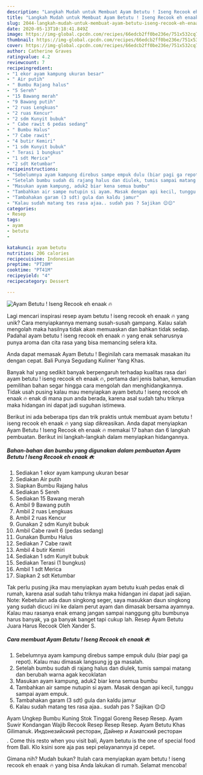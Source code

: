 ```yaml
---
description: "Langkah Mudah untuk Membuat Ayam Betutu ! Iseng Recook eh enaak 🔥, Bisa Manjain Lidah"
title: "Langkah Mudah untuk Membuat Ayam Betutu ! Iseng Recook eh enaak 🔥, Bisa Manjain Lidah"
slug: 2044-langkah-mudah-untuk-membuat-ayam-betutu-iseng-recook-eh-enaak-bisa-manjain-lidah
date: 2020-05-13T10:18:41.849Z
image: https://img-global.cpcdn.com/recipes/66edcb2ff0be236e/751x532cq70/ayam-betutu-iseng-recook-eh-enaak-🔥-foto-resep-utama.jpg
thumbnail: https://img-global.cpcdn.com/recipes/66edcb2ff0be236e/751x532cq70/ayam-betutu-iseng-recook-eh-enaak-🔥-foto-resep-utama.jpg
cover: https://img-global.cpcdn.com/recipes/66edcb2ff0be236e/751x532cq70/ayam-betutu-iseng-recook-eh-enaak-🔥-foto-resep-utama.jpg
author: Catherine Graves
ratingvalue: 4.2
reviewcount: 7
recipeingredient:
- "1 ekor ayam kampung ukuran besar"
- " Air putih"
- " Bumbu Rajang halus"
- "5 Sereh"
- "15 Bawang merah"
- "9 Bawang putih"
- "2 ruas Lengkuas"
- "2 ruas Kencur"
- "2 sdm Kunyit bubuk"
- " Cabe rawit 6 pedas sedang"
- " Bumbu Halus"
- "7 Cabe rawit"
- "4 butir Kemiri"
- "1 sdm Kunyit bubuk"
- " Terasi 1 bungkus"
- "1 sdt Merica"
- "2 sdt Ketumbar"
recipeinstructions:
- "Sebelumnya ayam kampung direbus sampe empuk dulu (biar pagi ga repot). Kalau mau dimasak langsung jg ga masalah."
- "Setelah bumbu sudah di rajang halus dan diulek, tumis sampai matang dan berubah warna agak kecoklatan"
- "Masukan ayam kampung, aduk2 biar kena semua bumbu"
- "Tambahkan air sampe nutupin si ayam. Masak dengan api kecil, tunggu sampai ayam empuk."
- "Tambahakan garam (3 sdt) gula dan kaldu jamur"
- "Kalau sudah matang tes rasa ajaa.. sudah pas ? Sajikan 😌😌"
categories:
- Resep
tags:
- ayam
- betutu
- 

katakunci: ayam betutu  
nutrition: 206 calories
recipecuisine: Indonesian
preptime: "PT20M"
cooktime: "PT41M"
recipeyield: "4"
recipecategory: Dessert

---
```



![Ayam Betutu ! Iseng Recook eh enaak 🔥](https://img-global.cpcdn.com/recipes/66edcb2ff0be236e/751x532cq70/ayam-betutu-iseng-recook-eh-enaak-🔥-foto-resep-utama.jpg)

Lagi mencari inspirasi resep ayam betutu ! iseng recook eh enaak 🔥 yang unik? Cara menyiapkannya memang susah-susah gampang. Kalau salah mengolah maka hasilnya tidak akan memuaskan dan bahkan tidak sedap. Padahal ayam betutu ! iseng recook eh enaak 🔥 yang enak seharusnya punya aroma dan cita rasa yang bisa memancing selera kita.

Anda dapat memasak Ayam Betutu ! Beginilah cara memasak masakan itu dengan cepat. Bali Punya Segudang Kuliner Yang Khas.

Banyak hal yang sedikit banyak berpengaruh terhadap kualitas rasa dari ayam betutu ! iseng recook eh enaak 🔥, pertama dari jenis bahan, kemudian pemilihan bahan segar hingga cara mengolah dan menghidangkannya. Tidak usah pusing kalau mau menyiapkan ayam betutu ! iseng recook eh enaak 🔥 enak di mana pun anda berada, karena asal sudah tahu triknya maka hidangan ini dapat jadi suguhan istimewa.


Berikut ini ada beberapa tips dan trik praktis untuk membuat ayam betutu ! iseng recook eh enaak 🔥 yang siap dikreasikan. Anda dapat menyiapkan Ayam Betutu ! Iseng Recook eh enaak 🔥 memakai 17 bahan dan 6 langkah pembuatan. Berikut ini langkah-langkah dalam menyiapkan hidangannya.

<!--inarticleads1-->

##### Bahan-bahan dan bumbu yang digunakan dalam pembuatan Ayam Betutu ! Iseng Recook eh enaak 🔥:

1. Sediakan 1 ekor ayam kampung ukuran besar
1. Sediakan  Air putih
1. Siapkan  Bumbu Rajang halus
1. Sediakan 5 Sereh
1. Sediakan 15 Bawang merah
1. Ambil 9 Bawang putih
1. Ambil 2 ruas Lengkuas
1. Ambil 2 ruas Kencur
1. Gunakan 2 sdm Kunyit bubuk
1. Ambil  Cabe rawit 6 (pedas sedang)
1. Gunakan  Bumbu Halus
1. Sediakan 7 Cabe rawit
1. Ambil 4 butir Kemiri
1. Sediakan 1 sdm Kunyit bubuk
1. Sediakan  Terasi (1 bungkus)
1. Ambil 1 sdt Merica
1. Siapkan 2 sdt Ketumbar


Tak perlu pusing jika mau menyiapkan ayam betutu kuah pedas enak di rumah, karena asal sudah tahu triknya maka hidangan ini dapat jadi sajian. Note: Kebetulan ada daun singkong seger, saya masukkan daun singkong yang sudah dicuci ini ke dalam perut ayam dan dimasak bersama ayamnya. Kalau mau rasanya enak emang jangan sampai nanggung gitu bumbunya harus banyak, ya ga banyak banget tapi cukup lah. Resep Ayam Betutu Juara Harus Recook Oleh Xander S. 

<!--inarticleads2-->

##### Cara membuat Ayam Betutu ! Iseng Recook eh enaak 🔥:

1. Sebelumnya ayam kampung direbus sampe empuk dulu (biar pagi ga repot). Kalau mau dimasak langsung jg ga masalah.
1. Setelah bumbu sudah di rajang halus dan diulek, tumis sampai matang dan berubah warna agak kecoklatan
1. Masukan ayam kampung, aduk2 biar kena semua bumbu
1. Tambahkan air sampe nutupin si ayam. Masak dengan api kecil, tunggu sampai ayam empuk.
1. Tambahakan garam (3 sdt) gula dan kaldu jamur
1. Kalau sudah matang tes rasa ajaa.. sudah pas ? Sajikan 😌😌


Ayam Ungkep Bumbu Kuning Stok Tinggal Goreng Resep Resep. Ayam Suwir Kondangan Wajib Recook Resep Resep Resep. Ayam Betutu Khas Gilimanuk. Индонезийский ресторан, Дайнер и Азиатский ресторан$$$$. Come this resto when you visit bali, Ayam betutu is the one of special food from Bali. Klo ksini sore aja pas sepi pelayanannya jd cepet. 

Gimana nih? Mudah bukan? Itulah cara menyiapkan ayam betutu ! iseng recook eh enaak 🔥 yang bisa Anda lakukan di rumah. Selamat mencoba!
